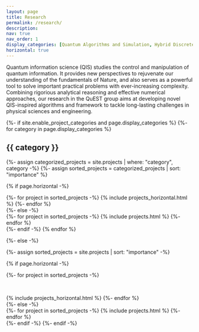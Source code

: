 ```yaml
---
layout: page
title: Research
permalink: /research/
description: 
nav: true
nav_order: 1
display_categories: [Quantum Algorithms and Simulation, Hybrid Discrete-Continuous Variable QIP, Quantum Engineering] 
horizontal: true
---
```


Quantum information science (QIS) studies the control and manipulation of quantum information. It provides new perspectives to rejuvenate our understanding of the fundamentals of Nature, and also serves as a powerful tool to solve important practical problems with ever-increasing complexity. Combining rigorious analytical reasoning and effective numerical approaches, our research in the QuEST group aims at developing novel QIS-inspired algorithms and framework to tackle long-lasting challenges in physical sciences and engineering.



<!-- pages/projects.md -->
<div class="projects">
{%- if site.enable_project_categories and page.display_categories %}
  <!-- Display categorized projects -->
  {%- for category in page.display_categories %}
  <h2 class="category">{{ category }}</h2>
  {%- assign categorized_projects = site.projects | where: "category", category -%}
  {%- assign sorted_projects = categorized_projects | sort: "importance" %}

  <!-- Generate cards for each project -->
  {% if page.horizontal -%}
  <div class="container">
    <div class="row row-cols">
    {%- for project in sorted_projects -%}
      {% include projects_horizontal.html %}
    {%- endfor %}
    </div>
  </div>
  {%- else -%}
  <div class="grid">
    {%- for project in sorted_projects -%}
      {% include projects.html %}
    {%- endfor %}
  </div>
  {%- endif -%}
  {% endfor %}

{%- else -%}
<!-- Display projects without categories -->
  {%- assign sorted_projects = site.projects | sort: "importance" -%}
  <!-- Generate cards for each project -->
  {% if page.horizontal -%}
  <div class="container">
    <div class="row row-cols-1">
    {%- for project in sorted_projects -%}
      <p>&nbsp;</p> 
      {% include projects_horizontal.html %}
    {%- endfor %}
    </div>
  </div>
  {%- else -%}
  <div class="grid">
    {%- for project in sorted_projects -%}
      {% include projects.html %}
    {%- endfor %}
  </div>
  {%- endif -%}
{%- endif -%}
</div>
